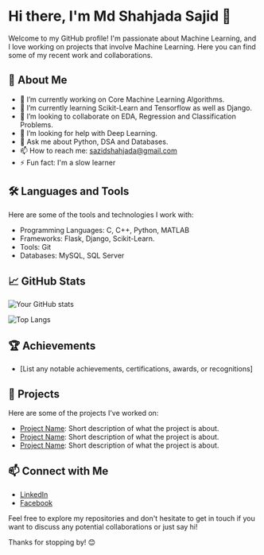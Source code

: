 # Hi there, I'm Md Shahjada Sajid 👋

Welcome to my GitHub profile! I'm passionate about Machine Learning, and I love working on projects that involve Machine Learning. Here you can find some of my recent work and collaborations. 

## 🚀 About Me

- 🔭 I’m currently working on Core Machine Learning Algorithms.
- 🌱 I’m currently learning Scikit-Learn and Tensorflow as well as Django.
- 👯 I’m looking to collaborate on EDA, Regression and Classification Problems.
- 🤔 I’m looking for help with Deep Learning.
- 💬 Ask me about Python, DSA and Databases.
- 📫 How to reach me: sazidshahjada@gmail.com
- ⚡ Fun fact: I'm a slow learner

## 🛠️ Languages and Tools

Here are some of the tools and technologies I work with:

- Programming Languages: C, C++, Python, MATLAB
- Frameworks: Flask, Django, Scikit-Learn.
- Tools: Git
- Databases: MySQL, SQL Server

## 📈 GitHub Stats

![Your GitHub stats](https://github-readme-stats.vercel.app/api?username=sazidshahjada&show_icons=true&theme=radical)

![Top Langs](https://github-readme-stats.vercel.app/api/top-langs/?username=sazidshahjada&layout=compact&theme=radical)

## 🏆 Achievements

- [List any notable achievements, certifications, awards, or recognitions]

## 📂 Projects

Here are some of the projects I've worked on:

- [Project Name](link-to-project): Short description of what the project is about.
- [Project Name](link-to-project): Short description of what the project is about.
- [Project Name](link-to-project): Short description of what the project is about.

## 📫 Connect with Me

- [LinkedIn](https://www.linkedin.com/in/md-shahjada-sajid-b5a318212/)
- [Facebook](https://www.facebook.com/shahjadasazid.shakkhor)

Feel free to explore my repositories and don't hesitate to get in touch if you want to discuss any potential collaborations or just say hi!

Thanks for stopping by! 😊

